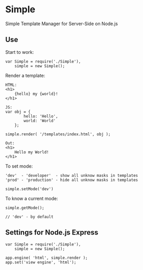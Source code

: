 # Simple
Simple Template Manager for Server-Side on Node.js

## Use
Start to work:
```
var Simple = require('./Simple'),
    simple = new Simple();
```

Render a template:
```
HTML:
<h1>
    {hello} my {world}!
</h1>

JS:
var obj = {
        hello: 'Hello',
        world: 'World'
    };

simple.render( '/templates/index.html', obj );

Out:
<h1>
    Hello my World!
</h1>
```

To set mode:
```
'dev'  - 'developer'  - show all unknow masks in templates
'prod' - 'production' - hide all unknow masks in templates

simple.setMode('dev')
```

To know a current mode:
```
simple.getMode();

// 'dev' - by default
```

## Settings for Node.js Express
```
var Simple = require('./Simple'),
    simple = new Simple();
    
app.engine( 'html', simple.render );
app.set('view engine', 'html');
```


